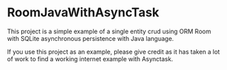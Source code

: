 # RoomJavaWithAsyncTask
This project is a simple example of a single entity crud using ORM Room with SQLite asynchronous persistence with Java language.

If you use this project as an example, please give credit as it has taken a lot of work to find a working internet example with Asynctask.
